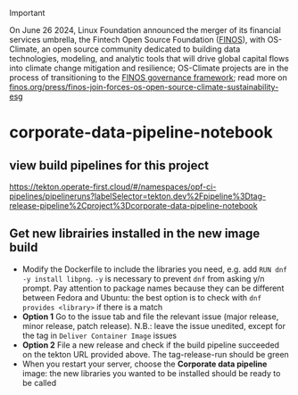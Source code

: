 
> [!IMPORTANT]
> On June 26 2024, Linux Foundation announced the merger of its financial services umbrella, the Fintech Open Source Foundation ([FINOS](https://finos.org)), with OS-Climate, an open source community dedicated to building data technologies, modeling, and analytic tools that will drive global capital flows into climate change mitigation and resilience; OS-Climate projects are in the process of transitioning to the [FINOS governance framework](https://community.finos.org/docs/governance); read more on [finos.org/press/finos-join-forces-os-open-source-climate-sustainability-esg](https://finos.org/press/finos-join-forces-os-open-source-climate-sustainability-esg)

# corporate-data-pipeline-notebook

## view build pipelines for this project

<https://tekton.operate-first.cloud/#/namespaces/opf-ci-pipelines/pipelineruns?labelSelector=tekton.dev%2Fpipeline%3Dtag-release-pipeline%2Cproject%3Dcorporate-data-pipeline-notebook>

## Get new librairies installed in the new image build

- Modify the Dockerfile to include the libraries you need, e.g. add `RUN dnf -y install libpng`. `-y` is necessary to prevent `dnf` from asking y/n prompt. Pay attention to package names because they can be different between Fedora and Ubuntu: the best option is to check with `dnf provides <library>` if there is a match
- **Option 1** Go to the issue tab and file the relevant issue (major release, minor release, patch release). N.B.: leave the issue unedited, except for the tag in `Deliver Container Image` issues
- **Option 2** File a new release and check if the build pipeline succeeded on the tekton URL provided above. The tag-release-run should be green
- When you restart your server, choose the **Corporate data pipeline** image: the new libraries you wanted to be installed should be ready to be called
